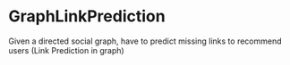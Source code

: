 # GraphLinkPrediction
Given a directed social graph, have to predict missing links to recommend users (Link Prediction in graph)
